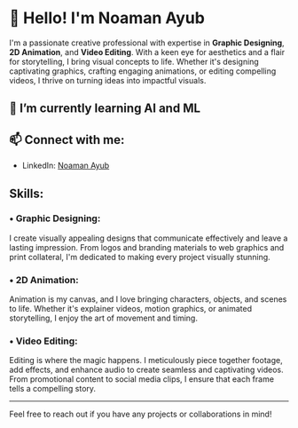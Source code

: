 # 👋 Hello! I'm Noaman Ayub

I'm a passionate creative professional with expertise in **Graphic Designing**, **2D Animation**, and **Video Editing**. With a keen eye for aesthetics and a flair for storytelling, I bring visual concepts to life. Whether it's designing captivating graphics, crafting engaging animations, or editing compelling videos, I thrive on turning ideas into impactful visuals.

## 🌱 I’m currently learning AI and ML

## 📫 Connect with me:
- LinkedIn: [Noaman Ayub](https://www.linkedin.com/in/noamanayub)

## Skills:

### • Graphic Designing:
I create visually appealing designs that communicate effectively and leave a lasting impression. From logos and branding materials to web graphics and print collateral, I'm dedicated to making every project visually stunning.

### • 2D Animation:
Animation is my canvas, and I love bringing characters, objects, and scenes to life. Whether it's explainer videos, motion graphics, or animated storytelling, I enjoy the art of movement and timing.

### • Video Editing:
Editing is where the magic happens. I meticulously piece together footage, add effects, and enhance audio to create seamless and captivating videos. From promotional content to social media clips, I ensure that each frame tells a compelling story.

---

Feel free to reach out if you have any projects or collaborations in mind!
